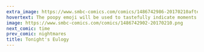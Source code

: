 ```yaml
---
extra_image: https://www.smbc-comics.com/comics/1486742986-20170210after.png
hovertext: The poopy emoji will be used to tastefully indicate moments of struggle.
image: https://www.smbc-comics.com/comics/1486742902-20170210.png
next_comic: time
prev_comic: nightmares
title: Tonight's Eulogy
---
```


